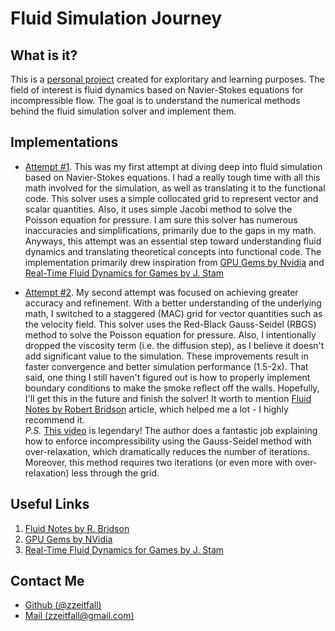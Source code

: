 # Fluid Simulation Journey

## What is it?

This is a [personal project](https://github.com/zzeitfall/fluid-simulation-canvas-api) created for exploritary and learning purposes. The field of interest is fluid dynamics based on Navier-Stokes equations for incompressible flow. The goal is to understand the numerical methods behind the fluid simulation solver and implement them.

## Implementations

- [Attempt #1](https://zzeitfall.github.io/fluid-simulation-canvas-api/pages/first.html). This was my first attempt at diving deep into fluid simulation based on Navier-Stokes equations. I had a really tough time with all this math involved for the simulation, as well as translating it to the functional code. This solver uses a simple collocated grid to represent vector and scalar quantities. Also, it uses simple Jacobi method to solve the Poisson equation for pressure. I am sure this solver has numerous inaccuracies and simplifications, primarily due to the gaps in my math. Anyways, this attempt was an essential step toward understanding fluid dynamics and translating theoretical concepts into functional code. The implementation primarily drew inspiration from [GPU Gems by Nvidia](#gpu-gems) and [Real-Time Fluid Dynamics for Games by J. Stam](#stam-fluid)

- [Attempt #2](https://zzeitfall.github.io/fluid-simulation-canvas-api/pages/second.html). My second attempt was focused on achieving greater accuracy and refinement. With a better understanding of the underlying math, I switched to a staggered (MAC) grid for vector quantities such as the velocity field. This solver uses the Red-Black Gauss-Seidel (RBGS) method to solve the Poisson equation for pressure. Also, I intentionally dropped the viscosity term (i.e. the diffusion step), as I believe it doesn't add significant value to the simulation. These improvements result in faster convergence and better simulation performance (1.5-2x). That said, one thing I still haven't figured out is how to properly implement boundary conditions to make the smoke reflect off the walls. Hopefully, I'll get this in the future and finish the solver! It worth to mention [Fluid Notes by Robert Bridson](#fluid-notes) article, which helped me a lot - I highly recommend it. \
_P.S._ [This video](https://www.youtube.com/watch?v=iKAVRgIrUOU) is legendary! The author does a fantastic job explaining how to enforce incompressibility using the Gauss-Seidel method with over-relaxation, which dramatically reduces the number of iterations. Moreover, this method requires two iterations (or even more with over-relaxation) less through the grid.

## Useful Links

1. <a id="fluid-notes" href="https://www.cs.ubc.ca/~rbridson/fluidsimulation/fluids_notes.pdf" target="_blank">Fluid Notes by R. Bridson</a>
2. <a id="gpu-gems" href="https://developer.nvidia.com/gpugems/gpugems/part-vi-beyond-triangles/chapter-38-fast-fluid-dynamics-simulation-gpu">GPU Gems by NVidia</a>
3. <a id="stam-fluid" href="https://graphics.cs.cmu.edu/nsp/course/15-464/Spring11/papers/StamFluidforGames.pdf">Real-Time Fluid Dynamics for Games by J. Stam</a>

## Contact Me

- [Github (@zzeitfall)](https://github.com/zzeitfall)
- [Mail (zzeitfall@gmail.com)](mailto:zzeitfall@gmail.com)
